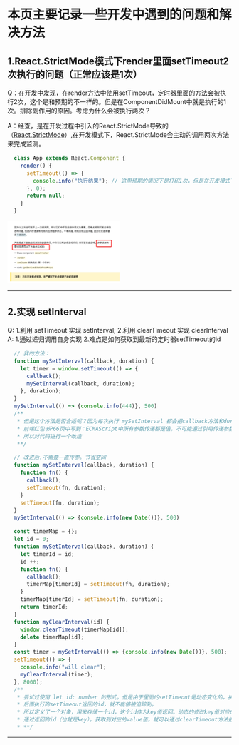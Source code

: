 本页主要记录一些开发中遇到的问题和解决方法
=================

1.React.StrictMode模式下render里面setTimeout2次执行的问题（正常应该是1次）
-----------------
Q：在开发中发现，在render方法中使用setTimeout，定时器里面的方法会被执行2次，这个是和预期的不一样的。但是在ComponentDidMount中就是执行的1次。排除副作用的原因。考虑为什么会被执行两次？

A：经查，是在开发过程中引入的React.StrictMode导致的（[React.StrictMode](https://react.html.cn/docs/strict-mode.html)）,在开发模式下，React.StrictMode会主动的调用两次方法来完成监测。
```javascript
  class App extends React.Component {
    render() {
      setTimeout(() => {
        console.info("执行结果"); // 这里预期的情况下是打印1次，但是在开发模式下实际打印了2次
      }, 0);
      return null;
    }
  }
```
<!-- ![alt 属性文本](./img/1.jpeg) -->
<img src="./img/1.jpeg" width="50%">  

---------

2.实现 setInterval
-----------------
Q:
  1.利用 setTimeout 实现 setInterval;
  2.利用 clearTimeout 实现 clearInterval
 A:
  1.通过递归调用自身实现
  2.难点是如何获取到最新的定时器setTimeout的id
```javascript
  // 我的方法：
  function mySetInterval(callback, duration) {
    let timer = window.setTimeout(() => {
      callback();
      mySetInterval(callback, duration);
    }, duration);
  }
  mySetInterval(() => {console.info(444)}, 500)
  /** 
   * 但是这个方法是否合适呢？因为每次执行 mySetInterval 都会把callback方法和duration再传一次。会不会再开辟其他的空间呢？
   * 前端红包书P66页中写到：ECMAScript中所有参数传递都是值，不可能通过引用传递参数。（但是如果遇到obj，复制的是obj的对象地址）
   * 所以对代码进行一个改造
   **/
```
```javascript
  // 改进后.不需要一直传参。节省空间
  function mySetInterval(callback, duration) {
    function fn() {
      callback();
      setTimeout(fn, duration);
    }
    setTimeout(fn, duration);
  }
  mySetInterval(() => {console.info(new Date())}, 500)
```
```javascript
  const timerMap = {};
  let id = 0;
  function mySetInterval(callback, duration) {
    let timerId = id;
    id ++;
    function fn() {
      callback();
      timerMap[timerId] = setTimeout(fn, duration);
    }
    timerMap[timerId] = setTimeout(fn, duration);
    return timerId;
  }
  function myClearInterval(id) {
    window.clearTimeout(timerMap[id]);
    delete timerMap[id];
  }
  const timer = mySetInterval(() => {console.info(new Date())}, 500);
  setTimeout(() => {
    console.info("will clear");
    myClearInterval(timer);
  }, 8000);
  /**
   * 尝试过使用 let id: number 的形式。但是由于里面的setTimeout是动态变化的，执行完后 mySetInterval ，这个id就不会再变化了
   * 后面执行的setTimeout返回的id，就不能够被追踪到。
   * 所以定义了一个对象，用来存储一个id，这个id作为key值返回。动态的修改key值对应的value值（定时器返回的id）。当需要执行clear的时候。
   * 通过返回的id（也就是key）。获取到对应的value值。就可以通过clearTimeout方法把当前定时器的id给取消掉
   * **/
```
---------
